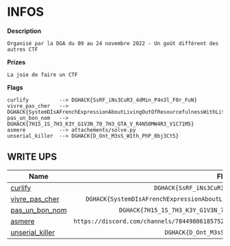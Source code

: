 # INFOS

**Description**

```
Organisé par la DGA du 09 au 24 novembre 2022 - Un goût différent des autres CTF
```

**Prizes**

```La joie de faire un CTF```

**Flags**

```
curlify          --> DGHACK{SsRF_iNs3CuR3_4dMin_P4n3l_F0r_FuN}
vivre_pas_cher   --> DGHACK{SystemDIsAFrenchExpressionAboutLivingOutOfResourcefulnessWithLittleMoney}
pas_un_bon_nom   --> DGHACK{7H15_1S_7H3_K3Y_G1V3N_70_7H3_GTA_V_R4N50MW4R3_V1C71M5}
asmere           --> attachements/solve.py
unserial_killer  --> DGHACK{D_Ont_M3sS_W1th_PhP_0bj3Ct5}
```


##  WRITE UPS

| Name | Flags |
| ------------- | :----:|
|[curlify](challenges/curlify.md)|`DGHACK{SsRF_iNs3CuR3_4dMin_P4n3l_F0r_FuN}`| 
|[vivre_pas_cher](challenges/vivre_pas_cher.md)|`DGHACK{SystemDIsAFrenchExpressionAboutLivingOutOfResourcefulnessWithLittleMoney}`| 
|[pas_un_bon_nom](challenges/pas_un_bon_nom.md)|`DGHACK{7H15_1S_7H3_K3Y_G1V3N_70_7H3_GTA_V_R4N50MW4R3_V1C71M5}`| 
|[asmere](challenges/asmere.md)|`https://discord.com/channels/784498061857521675/1041346049798840375/1041346625970389032`| 
|[unserial_killer](challenges/unserial_killer.md)|`DGHACK{D_Ont_M3sS_W1th_PhP_0bj3Ct5}`| 

